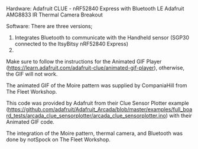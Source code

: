Hardware:
Adafruit CLUE - nRF52840 Express with Bluetooth LE
Adafruit AMG8833 IR Thermal Camera Breakout


Software:
There are three versions; 
1. Integrates Bluetooth to communicate with the Handheld sensor (SGP30 connected to the ItsyBitsy nRF52840 Express)
2. 

Make sure to follow the instructions for the Animated GIF Player (https://learn.adafruit.com/adafruit-clue/animated-gif-player), otherwise, the GIF will not work.

The animated GIF of the Moire pattern was supplied by CompaniaHill from The Fleet Workshop.

This code was provided by Adafruit from their Clue Sensor Plotter example (https://github.com/adafruit/Adafruit_Arcada/blob/master/examples/full_board_tests/arcada_clue_sensorplotter/arcada_clue_sensorplotter.ino) with their Animated GIF code. 

The integration of the Moire pattern, thermal camera, and Bluetooth was done by notSpock on The Fleet Workshop.

